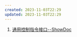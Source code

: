 ```yaml
---
created: 2023-11-03T22:29
updated: 2023-11-03T22:29
---
```

1. [通用控制指令接口--ShowDoc](http://192.168.0.161:4999/web/#/64/1909) 